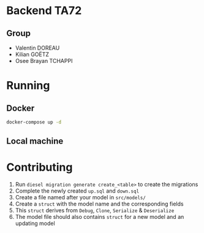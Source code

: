 # Backend TA72

## Group

- Valentin DOREAU
- Kilian GOËTZ
- Osee Brayan TCHAPPI

# Running

## Docker

```sh
docker-compose up -d
```

## Local machine

# Contributing

1. Run `diesel migration generate create_<table>` to create the migrations
2. Complete the newly created `up.sql` and `down.sql`
3. Create a file named after your model in `src/models/`
4. Create a `struct` with the model name and the corresponding fields
5. This `struct` derives from `Debug`, `Clone`, `Serialize` & `Deserialize`
6. The model file should also contains `struct` for a new model and an updating model

